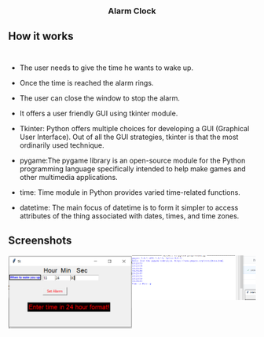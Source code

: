 <h3 align="center">Alarm Clock</h3>

## How it works <br><br>
- The user needs to give the time he wants to wake up.
- Once the time is reached the alarm rings.
- The user can close the window to stop the alarm.
- It offers a user friendly GUI using tkinter module.

- Tkinter: Python offers multiple choices for developing a GUI (Graphical User Interface). Out of all the GUI strategies, tkinter is that the most ordinarily used     technique. 
- pygame:The pygame library is an open-source module for the Python programming language specifically intended to help  make games and other multimedia applications.
- time: Time module in Python provides varied time-related functions. 
- datetime: The main focus of datetime is to form it simpler to access attributes of the thing associated with dates, times, and time zones.

## Screenshots
<img src="https://raw.githubusercontent.com/Anupreetadas/Amazing-Python-Scripts/branch_name/Alarm-Clock/assets/pic1.PNG" width="50%" align="left" >
<img src="https://raw.githubusercontent.com/Anupreetadas/Amazing-Python-Scripts/branch_name/Alarm-Clock/assets/pic2.PNG" width="50%" align="left" >
